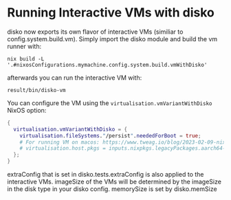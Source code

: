 # Running Interactive VMs with disko

disko now exports its own flavor of interactive VMs (similiar to config.system.build.vm).
Simply import the disko module and build the vm runner with:
```
nix build -L '.#nixosConfigurations.mymachine.config.system.build.vmWithDisko'
```

afterwards you can run the interactive VM with:

```
result/bin/disko-vm
```

You can configure the VM using the `virtualisation.vmVariantWithDisko` NixOS option:

```nix
{
  virtualisation.vmVariantWithDisko = {
    virtualisation.fileSystems."/persist".neededForBoot = true;
    # For running VM on macos: https://www.tweag.io/blog/2023-02-09-nixos-vm-on-macos/
    # virtualisation.host.pkgs = inputs.nixpkgs.legacyPackages.aarch64-darwin;
  };
}
```

extraConfig that is set in disko.tests.extraConfig is also applied to the interactive VMs.
imageSize of the VMs will be determined by the imageSize in the disk type in your disko config.
memorySize is set by disko.memSize
